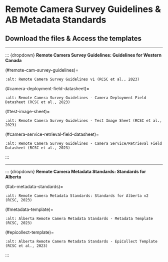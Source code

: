 # Remote Camera Survey Guidelines & AB Metadata Standards

## Download the files & Access the templates  


-----------------------------------------------------------------------------------------------------------------------------------  

  
::: {dropdown} **Remote Camera Survey Guidelines: Guidelines for Western Canada**  

(#remote-cam-survey-guidelines)=

```{figure} ./1_survey-guidelines/files-1_survey-guidelines/downloadables/Remote-Camera-Survey-Guidelines-v1-(RCSC-et-al.,-2023)_2023-07-13.pdf
:alt: Remote Camera Survey Guidelines v1 (RCSC et al., 2023)
```  

(#camera-deployment-field-datasheet)=

```{figure} ./1_survey-guidelines/files-1_survey-guidelines/downloadables/Deployment-Field-Datasheet_RC-Survey-Guidelines-v1_2023-07-13.pdf
:alt: Remote Camera Survey Guidelines - Camera Deployment Field Datasheet (RCSC et al., 2023) 
```  

(#test-image-sheet)=

```{figure} ./1_survey-guidelines/files-1_survey-guidelines/downloadables/Test-Image-Sheet_RC-Survey-Guidelines-v1_2023-07-13.pdf
:alt: Remote Camera Survey Guidelines - Test Image Sheet (RCSC et al., 2023)
```  

(#camera-service-retrieval-field-datasheet)=

```{figure} ./1_survey-guidelines/files-1_survey-guidelines/downloadables/Service-Retrieval-Field-Datasheet_RC-Survey-Guidelines-v1_2023-07-13.pdf
:alt: Remote Camera Survey Guidelines - Camera Service/Retrieval Field Datasheet (RCSC et al., 2023)
```  


:::  





-----------------------------------------------------------------------------------------------------------------------------------  
  
::: {dropdown} **Remote Camera Metadata Standards: Standards for Alberta**  

(#ab-metadata-standards)=

```{figure} ./2_metadata-standards/files-2_metadata-standards/downloadable/AB-Remote-Camera-Metadata-Standards-v2-(RCSC,-2023)_2023-07-13.pdf
:alt: Remote Camera Metadata Standards: Standards for Alberta v2 (RCSC, 2023)
```  

(#metadata-template)=

```{figure} ./2_metadata-standards/files-2_metadata-standards/downloadables/Remote-Camera-Metadata-Template-v1-(RCSC,-2023)_2023-07-13.xlsm
:alt: Alberta Remote Camera Metadata Standards - Metadata Template (RCSC, 2023)
```  

(#epicollect-template)=

```{figure} https://five.epicollect.net/project/rcsc-and-wildcam-remote-camera-survey-guidelines
:alt: Alberta Remote Camera Metadata Standards - EpiCollect Template (RCSC et al., 2023)
```  

:::  


